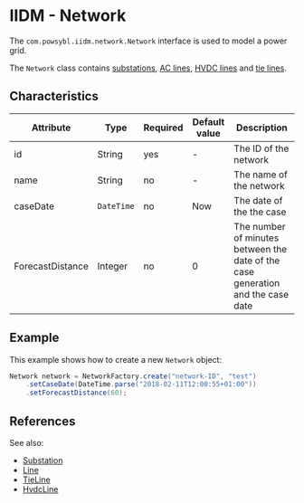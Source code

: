 # IIDM - Network

The `com.powsybl.iidm.network.Network` interface is used to model a power grid.

The `Network` class contains [substations](substation.md), [AC lines](line.md), [HVDC lines](hvdcLine.md) and [tie lines](tieLine.md).

## Characteristics
| Attribute | Type | Required | Default value | Description |
| --------- | ---- | -------- | ------------- | ----------- |
| id | String | yes | - | The ID of the network |
| name | String | no | - | The name of the network |
| caseDate | `DateTime` | no | Now | The date of the the case |
| ForecastDistance | Integer | no | 0 | The number of minutes between the date of the case generation and the case date |

## Example
This example shows how to create a new `Network` object:
```java
Network network = NetworkFactory.create("network-ID", "test")
    .setCaseDate(DateTime.parse("2018-02-11T12:00:55+01:00"))
    .setForecastDistance(60);
```

## References
See also:
- [Substation](substation.md)
- [Line](line.md)
- [TieLine](tieLine.md)
- [HvdcLine](hvdcLine.md)
